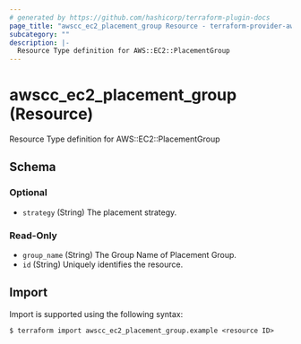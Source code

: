 ```yaml
---
# generated by https://github.com/hashicorp/terraform-plugin-docs
page_title: "awscc_ec2_placement_group Resource - terraform-provider-awscc"
subcategory: ""
description: |-
  Resource Type definition for AWS::EC2::PlacementGroup
---
```


# awscc_ec2_placement_group (Resource)

Resource Type definition for AWS::EC2::PlacementGroup



<!-- schema generated by tfplugindocs -->
## Schema

### Optional

- `strategy` (String) The placement strategy.

### Read-Only

- `group_name` (String) The Group Name of Placement Group.
- `id` (String) Uniquely identifies the resource.

## Import

Import is supported using the following syntax:

```shell
$ terraform import awscc_ec2_placement_group.example <resource ID>
```
